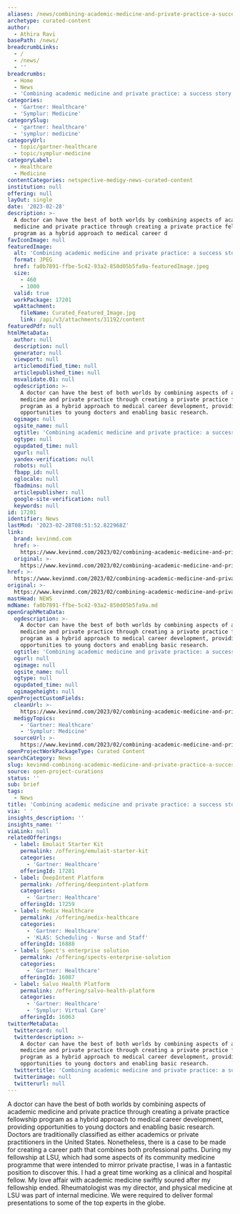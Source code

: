 ```yaml
---
aliases: /news/combining-academic-medicine-and-private-practice-a-success-story
archetype: curated-content
author:
  - Athira Ravi
basePath: /news/
breadcrumbLinks:
  - /
  - /news/
  - ''
breadcrumbs:
  - Home
  - News
  - 'Combining academic medicine and private practice: a success story'
categories:
  - 'Gartner: Healthcare'
  - 'Symplur: Medicine'
categorySlug:
  - 'gartner: healthcare'
  - 'symplur: medicine'
categoryUrl:
  - topic/gartner-healthcare
  - topic/symplur-medicine
categoryLabel:
  - Healthcare
  - Medicine
contentCategories: netspective-medigy-news-curated-content
institution: null
offering: null
layOut: single
date: '2023-02-28'
description: >-
  A doctor can have the best of both worlds by combining aspects of academic
  medicine and private practice through creating a private practice fellowship
  program as a hybrid approach to medical career d
favIconImage: null
featuredImage:
  alt: 'Combining academic medicine and private practice: a success story'
  format: JPEG
  href: fa0b7891-ffbe-5c42-93a2-850d05b5fa9a-featuredImage.jpeg
  size:
    - 460
    - 1000
  valid: true
  workPackage: 17201
  wpAttachment:
    fileName: Curated_Featured_Image.jpg
    link: /api/v3/attachments/31192/content
featuredPdf: null
htmlMetaData:
  author: null
  description: null
  generator: null
  viewport: null
  articlemodified_time: null
  articlepublished_time: null
  msvalidate.01: null
  ogdescription: >-
    A doctor can have the best of both worlds by combining aspects of academic
    medicine and private practice through creating a private practice fellowship
    program as a hybrid approach to medical career development, providing
    opportunities to young doctors and enabling basic research.
  ogimage: null
  ogsite_name: null
  ogtitle: 'Combining academic medicine and private practice: a success story'
  ogtype: null
  ogupdated_time: null
  ogurl: null
  yandex-verification: null
  robots: null
  fbapp_id: null
  oglocale: null
  fbadmins: null
  articlepublisher: null
  google-site-verification: null
  keywords: null
id: 17201
identifier: News
lastMod: '2023-02-28T08:51:52.822968Z'
link:
  brand: kevinmd.com
  href: >-
    https://www.kevinmd.com/2023/02/combining-academic-medicine-and-private-practice-a-success-story.html
  original: >-
    https://www.kevinmd.com/2023/02/combining-academic-medicine-and-private-practice-a-success-story.html
href: >-
  https://www.kevinmd.com/2023/02/combining-academic-medicine-and-private-practice-a-success-story.html
original: >-
  https://www.kevinmd.com/2023/02/combining-academic-medicine-and-private-practice-a-success-story.html
mastHead: NEWS
mdName: fa0b7891-ffbe-5c42-93a2-850d05b5fa9a.md
openGraphMetaData:
  ogdescription: >-
    A doctor can have the best of both worlds by combining aspects of academic
    medicine and private practice through creating a private practice fellowship
    program as a hybrid approach to medical career development, providing
    opportunities to young doctors and enabling basic research.
  ogtitle: 'Combining academic medicine and private practice: a success story'
  ogurl: null
  ogimage: null
  ogsite_name: null
  ogtype: null
  ogupdated_time: null
  ogimageheight: null
openProjectCustomFields:
  cleanUrl: >-
    https://www.kevinmd.com/2023/02/combining-academic-medicine-and-private-practice-a-success-story.html
  medigyTopics:
    - 'Gartner: Healthcare'
    - 'Symplur: Medicine'
  sourceUrl: >-
    https://www.kevinmd.com/2023/02/combining-academic-medicine-and-private-practice-a-success-story.html
openProjectWorkPackageType: Curated Content
searchCategory: News
slug: kevinmd-combining-academic-medicine-and-private-practice-a-success-story
source: open-project-curations
status: ''
sub: brief
tags:
  - News
title: 'Combining academic medicine and private practice: a success story'
via: ' '
insights_description: ''
insights_name: ''
viaLink: null
relatedOfferings:
  - label: Emulait Starter Kit
    permalink: /offering/emulait-starter-kit
    categories:
      - 'Gartner: Healthcare'
    offeringId: 17281
  - label: DeepIntent Platform
    permalink: /offering/deepintent-platform
    categories:
      - 'Gartner: Healthcare'
    offeringId: 17259
  - label: Medix Healthcare
    permalink: /offering/medix-healthcare
    categories:
      - 'Gartner: Healthcare'
      - 'KLAS: Scheduling - Nurse and Staff'
    offeringId: 16888
  - label: Spect's enterprise solution
    permalink: /offering/spects-enterprise-solution
    categories:
      - 'Gartner: Healthcare'
    offeringId: 16087
  - label: Salvo Health Platform
    permalink: /offering/salvo-health-platform
    categories:
      - 'Gartner: Healthcare'
      - 'Symplur: Virtual Care'
    offeringId: 16063
twitterMetaData:
  twittercard: null
  twitterdescription: >-
    A doctor can have the best of both worlds by combining aspects of academic
    medicine and private practice through creating a private practice fellowship
    program as a hybrid approach to medical career development, providing
    opportunities to young doctors and enabling basic research.
  twittertitle: 'Combining academic medicine and private practice: a success story'
  twitterimage: null
  twitterurl: null
---
```

<p>A doctor can have the best of both worlds by combining aspects of academic medicine and private practice through creating a private practice fellowship program as a hybrid approach to medical career development, providing opportunities to young doctors and enabling basic research. Doctors are traditionally classified as either academics or private practitioners in the United States. Nonetheless, there is a case to be made for creating a career path that combines both professional paths. During my fellowship at LSU, which had some aspects of its community medicine programme that were intended to mirror private practise, I was in a fantastic position to discover this. I had a great time working as a clinical and hospital fellow. My love affair with academic medicine swiftly soured after my fellowship ended. Rheumatologist was my director, and physical medicine at LSU was part of internal medicine. We were required to deliver formal presentations to some of the top experts in the globe.</p>
